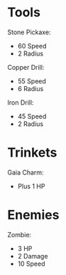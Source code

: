 # Tools
Stone Pickaxe:
- 60 Speed
- 2 Radius

Copper Drill:
- 55 Speed
- 6 Radius

Iron Drill:
- 45 Speed
- 2 Radius

# Trinkets
Gaia Charm:
- Plus 1 HP

# Enemies
Zombie:
- 3 HP
- 2 Damage
- 10 Speed